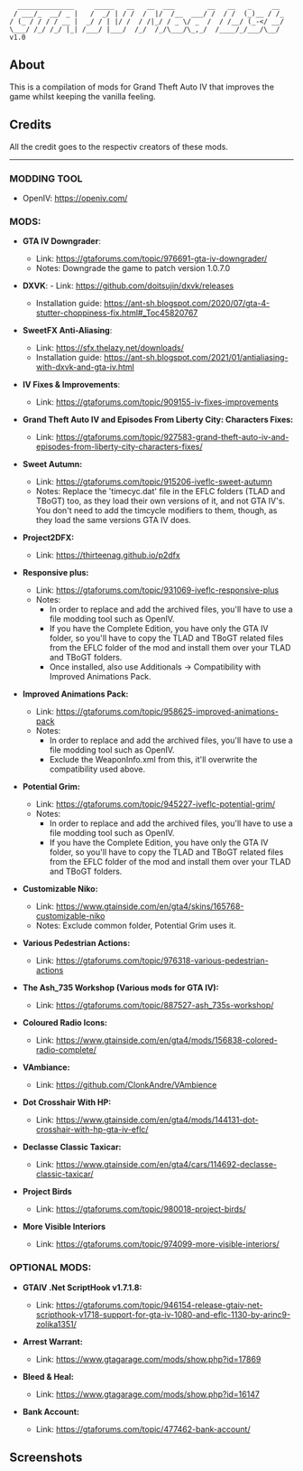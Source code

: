 ```
  ______________     _____   __   __  ___        __   __   _     __ 
 / ___/_  __/ _ |   /  _/ | / /  /  |/  /__  ___/ /  / /  (_)__ / /_
/ (_ / / / / __ |  _/ / | |/ /  / /|_/ / _ \/ _  /  / /__/ (_-</ __/
\___/ /_/ /_/ |_| /___/ |___/  /_/  /_/\___/\_,_/  /____/_/___/\__/   v1.0

```

## About 
This is a compilation of mods for Grand Theft Auto IV that improves the game whilst keeping the vanilla feeling.

## Credits
All the credit goes to the respectiv creators of these mods.

---

### MODDING TOOL
+ OpenIV: https://openiv.com/

### MODS:
+ **GTA IV Downgrader**:
	- Link: https://gtaforums.com/topic/976691-gta-iv-downgrader/
	- Notes: Downgrade the game to patch version 1.0.7.0

+ **DXVK**:
    	- Link: https://github.com/doitsujin/dxvk/releases
   	- Installation guide: https://ant-sh.blogspot.com/2020/07/gta-4-stutter-choppiness-fix.html#_Toc45820767

+ **SweetFX Anti-Aliasing**:
	- Link: https://sfx.thelazy.net/downloads/
	- Installation guide: https://ant-sh.blogspot.com/2021/01/antialiasing-with-dxvk-and-gta-iv.html

+ **IV Fixes & Improvements**:
	- Link: https://gtaforums.com/topic/909155-iv-fixes-improvements

+ **Grand Theft Auto IV and Episodes From Liberty City: Characters Fixes:**
	- Link: https://gtaforums.com/topic/927583-grand-theft-auto-iv-and-episodes-from-liberty-city-characters-fixes/

+ **Sweet Autumn:**
	- Link: https://gtaforums.com/topic/915206-iveflc-sweet-autumn
	- Notes: Replace the 'timecyc.dat' file in the EFLC folders (TLAD and TBoGT) too, as they load their own versions of it, and not GTA IV's.
			   You don't need to add the timcycle modifiers to them, though, as they load the same versions GTA IV does.

+ **Project2DFX:**
	- Link: https://thirteenag.github.io/p2dfx

+ **Responsive plus:**
	- Link: https://gtaforums.com/topic/931069-iveflc-responsive-plus
	- Notes: 
		- In order to replace and add the archived files, you'll have to use a file modding tool such as OpenIV.
		- If you have the Complete Edition, you have only the GTA IV folder, so you'll have to copy the TLAD and TBoGT related files from the EFLC folder of the mod and install them over your TLAD and TBoGT folders.
		- Once installed, also use Additionals -> Compatibility with Improved Animations Pack. 
			   
+ **Improved Animations Pack:**
	- Link: https://gtaforums.com/topic/958625-improved-animations-pack
	- Notes:
		- In order to replace and add the archived files, you'll have to use a file modding tool such as OpenIV.
		- Exclude the WeaponInfo.xml from this, it'll overwrite the compatibility used above.

+ **Potential Grim:**
	- Link: https://gtaforums.com/topic/945227-iveflc-potential-grim/
	- Notes: 
		- In order to replace and add the archived files, you'll have to use a file modding tool such as OpenIV. 
		- If you have the Complete Edition, you have only the GTA IV folder, so you'll have to copy the TLAD and TBoGT related files from the EFLC folder of the mod and install them over your TLAD and TBoGT folders.

+ **Customizable Niko:**
	- Link: https://www.gtainside.com/en/gta4/skins/165768-customizable-niko
	- Notes: Exclude common folder, Potential Grim uses it.

+ **Various Pedestrian Actions:**
	- Link: https://gtaforums.com/topic/976318-various-pedestrian-actions

+ **The Ash_735 Workshop (Various mods for GTA IV):**
	- Link: https://gtaforums.com/topic/887527-ash_735s-workshop/

+ **Coloured Radio Icons:**
	- Link: https://www.gtainside.com/en/gta4/mods/156838-colored-radio-complete/

+ **VAmbiance:**
	- Link: https://github.com/ClonkAndre/VAmbience

+ **Dot Crosshair With HP:**
	- Link: https://www.gtainside.com/en/gta4/mods/144131-dot-crosshair-with-hp-gta-iv-eflc/

+ **Declasse Classic Taxicar:**
	- Link: https://www.gtainside.com/en/gta4/cars/114692-declasse-classic-taxicar/

+ **Project Birds**
	- Link: https://gtaforums.com/topic/980018-project-birds/

+ **More Visible Interiors**
	- Link: https://gtaforums.com/topic/974099-more-visible-interiors/

### OPTIONAL MODS:

+ **GTAIV .Net ScriptHook v1.7.1.8:**
	- Link: https://gtaforums.com/topic/946154-release-gtaiv-net-scripthook-v1718-support-for-gta-iv-1080-and-eflc-1130-by-arinc9-zolika1351/

+ **Arrest Warrant:**
	- Link: https://www.gtagarage.com/mods/show.php?id=17869

+ **Bleed & Heal:**
	- Link: https://www.gtagarage.com/mods/show.php?id=16147

+ **Bank Account:**
	- Link: https://gtaforums.com/topic/477462-bank-account/

## Screenshots
